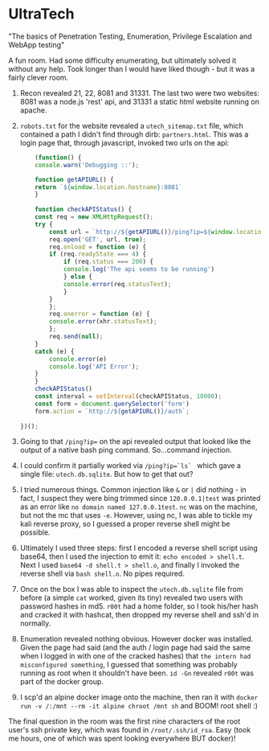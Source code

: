 # UltraTech

"The basics of Penetration Testing, Enumeration, Privilege Escalation and WebApp testing"

A fun room. Had some difficulty enumerating, but ultimately solved it without any help. Took longer than I would have liked though - but it was a fairly clever room.

1. Recon revealed 21, 22, 8081 and 31331. The last two were two websites: 8081 was a node.js 'rest' api, and 31331 a static html website running on apache.

2. `robots.txt` for the website revealed a `utech_sitemap.txt` file, which contained a path I didn't find through dirb: `partners.html`. This was a login page that, through javascript, invoked two urls on the api:

    ```javascript
        (function() {
        console.warn('Debugging ::');

        function getAPIURL() {
        return `${window.location.hostname}:8081`
        }
        
        function checkAPIStatus() {
        const req = new XMLHttpRequest();
        try {
            const url = `http://${getAPIURL()}/ping?ip=${window.location.hostname}`
            req.open('GET', url, true);
            req.onload = function (e) {
            if (req.readyState === 4) {
                if (req.status === 200) {
                console.log('The api seems to be running')
                } else {
                console.error(req.statusText);
                }
            }
            };
            req.onerror = function (e) {
            console.error(xhr.statusText);
            };
            req.send(null);
        }
        catch (e) {
            console.error(e)
            console.log('API Error');
        }
        }
        checkAPIStatus()
        const interval = setInterval(checkAPIStatus, 10000);
        const form = document.querySelector('form')
        form.action = `http://${getAPIURL()}/auth`;
        
    })();
    ```

3. Going to that `/ping?ip=` on the api revealed output that looked like the output of a native bash ping command. So...command injection.

4. I could confirm it partially worked via ```/ping?ip=`ls` ``` which gave a single file: `utech.db.sqlite`. But how to get that out?

5. I tried numerous things. Common injection like `&` or `|` did nothing - in fact, I suspect they were bing trimmed since `120.0.0.1|test` was printed as an error like `no domain named 127.0.0.1test`. `nc` was on the machine, but not the mc that uses `-e`. However, using nc, I was able to tickle my kali reverse proxy, so I guessed a proper reverse shell might be possible.

6. Ultimately I used three steps: first I encoded a reverse shell script using base64, then I used the injection to emit it: `echo encoded > shell.t`. Next I used `base64 -d shell.t > shell.o`, and finally I invoked the reverse shell via `bash shell.o`. No pipes required.

7. Once on the box I was able to inspect the `utech.db.sqlite` file from before (a simple `cat` worked, given its tiny) revealed two users with password hashes in md5. `r00t` had a home folder, so I took his/her hash and cracked it with hashcat, then dropped my reverse shell and ssh'd in normally.

8. Enumeration revealed nothing obvious. However docker was installed. Given the page had said (and the auth / login page had said the same when I logged in with one of the cracked hashes) that `the intern had misconfigured something`, I guessed that something was probably running as root when it shouldn't have been. `id -Gn` revealed `r00t` was part of the docker group.

9. I scp'd an alpine docker image onto the machine, then ran it with `docker run -v /:/mnt --rm -it alpine chroot /mnt sh` and BOOM! root shell :)

The final question in the room was the first nine characters of the root user's ssh private key, which was found in `/root/.ssh/id_rsa`. Easy (took me hours, one of which was spent looking everywhere BUT docker)!